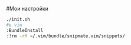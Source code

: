 #Мои настройки
```bash
./init.sh
#в vim
:BundleInstall
:!rm -rf ~/.vim/bundle/snipmate.vim/snippets/
```
